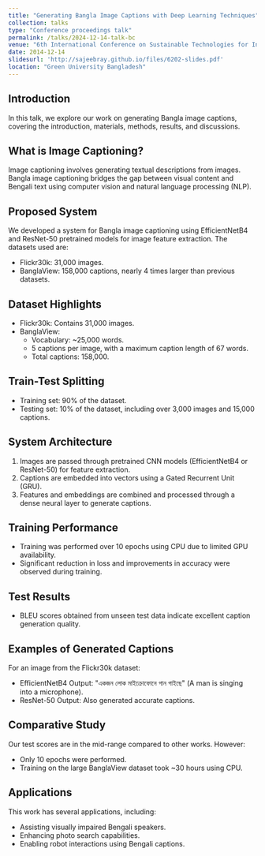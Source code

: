 ```yaml
---
title: "Generating Bangla Image Captions with Deep Learning Techniques"
collection: talks
type: "Conference proceedings talk"
permalink: /talks/2024-12-14-talk-bc
venue: "6th International Conference on Sustainable Technologies for Industry 5.0 (STI)"
date: 2014-12-14
slidesurl: 'http://sajeebray.github.io/files/6202-slides.pdf'
location: "Green University Bangladesh"
---
```


## Introduction
In this talk, we explore our work on generating Bangla image captions, covering the introduction, materials, methods, results, and discussions.

## What is Image Captioning?
Image captioning involves generating textual descriptions from images. Bangla image captioning bridges the gap between visual content and Bengali text using computer vision and natural language processing (NLP).

## Proposed System
We developed a system for Bangla image captioning using EfficientNetB4 and ResNet-50 pretrained models for image feature extraction. The datasets used are:
- Flickr30k: 31,000 images.
- BanglaView: 158,000 captions, nearly 4 times larger than previous datasets.

## Dataset Highlights
- Flickr30k: Contains 31,000 images.
- BanglaView:
  - Vocabulary: ~25,000 words.
  - 5 captions per image, with a maximum caption length of 67 words.
  - Total captions: 158,000.

## Train-Test Splitting
- Training set: 90% of the dataset.
- Testing set: 10% of the dataset, including over 3,000 images and 15,000 captions.

## System Architecture
1. Images are passed through pretrained CNN models (EfficientNetB4 or ResNet-50) for feature extraction.
2. Captions are embedded into vectors using a Gated Recurrent Unit (GRU).
3. Features and embeddings are combined and processed through a dense neural layer to generate captions.

## Training Performance
- Training was performed over 10 epochs using CPU due to limited GPU availability.
- Significant reduction in loss and improvements in accuracy were observed during training.

## Test Results
- BLEU scores obtained from unseen test data indicate excellent caption generation quality.

## Examples of Generated Captions
For an image from the Flickr30k dataset:
- EfficientNetB4 Output: "একজন লোক মাইক্রোফোনে গান গাইছে" (A man is singing into a microphone).
- ResNet-50 Output: Also generated accurate captions.

## Comparative Study
Our test scores are in the mid-range compared to other works. However:
- Only 10 epochs were performed.
- Training on the large BanglaView dataset took ~30 hours using CPU.

## Applications
This work has several applications, including:
- Assisting visually impaired Bengali speakers.
- Enhancing photo search capabilities.
- Enabling robot interactions using Bengali captions.

